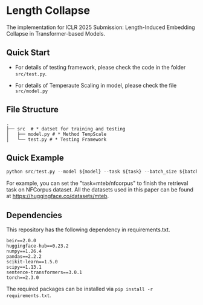 # Length Collapse
The implementation for ICLR 2025 Submission: Length-Induced Embedding Collapse in Transformer-based Models.

## Quick Start

- For details of testing framework, please check the code in the folder `src/test.py`.

- For details of Temperaute Scaling in model, please check the file `src/model.py`

## File Structure
```shell
.
├── src  # * datset for training and testing
│   ├── model.py # * Method TempScale 
│   └── test.py # * Testing Framework
```

## Quick Example

```python
python src/test.py --model ${model} --task ${task} --batch_size ${batch_size} --temperature ${temperature}
```

For example, you can set the "task=mteb/nfcorpus" to finish the retrieval task on NFCorpus dataset. All the datasets used in this paper can be found at https://huggingface.co/datasets/mteb. 

## Dependencies

This repository has the following dependency in requirements.txt.

```
beir==2.0.0
huggingface-hub==0.23.2
numpy==1.26.4
pandas==2.2.2
scikit-learn==1.5.0
scipy==1.13.1
sentence-transformers==3.0.1
torch==2.3.0
```

The required packages can be installed via `pip install -r requirements.txt`.


